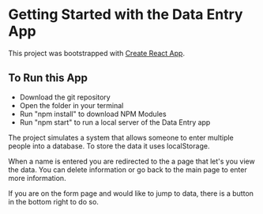# Getting Started with the Data Entry App

This project was bootstrapped with [Create React App](https://github.com/facebook/create-react-app).

## To Run this App
- Download the git repository
- Open the folder in your terminal
- Run "npm install" to download NPM Modules
- Run "npm start" to run a local server of the Data Entry app

The project simulates a system that allows someone to enter multiple people into a database. To store the data it uses localStorage.

When a name is entered you are redirected to the a page that let's you view the data. You can delete information or go back to the main page to enter more information.

If you are on the form page and would like to jump to data, there is a button in the bottom right to do so.

